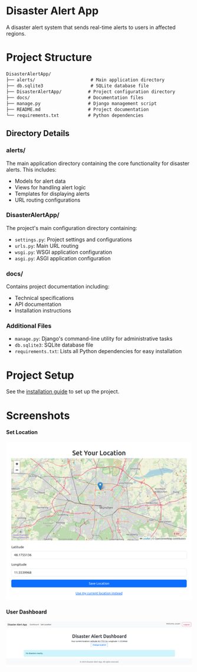 # Disaster Alert App

A disaster alert system that sends real-time alerts to users in affected regions.

# Project Structure

```
DisasterAlertApp/
├── alerts/                     # Main application directory
├── db.sqlite3                  # SQLite database file
├── DisasterAlertApp/          # Project configuration directory
├── docs/                      # Documentation files
├── manage.py                  # Django management script
├── README.md                  # Project documentation
└── requirements.txt           # Python dependencies
```

## Directory Details

### alerts/

The main application directory containing the core functionality for disaster alerts. This includes:

- Models for alert data
- Views for handling alert logic
- Templates for displaying alerts
- URL routing configurations

### DisasterAlertApp/

The project's main configuration directory containing:

- `settings.py`: Project settings and configurations
- `urls.py`: Main URL routing
- `wsgi.py`: WSGI application configuration
- `asgi.py`: ASGI application configuration

### docs/

Contains project documentation including:

- Technical specifications
- API documentation
- Installation instructions

### Additional Files

- `manage.py`: Django's command-line utility for administrative tasks
- `db.sqlite3`: SQLite database file
- `requirements.txt`: Lists all Python dependencies for easy installation

# Project Setup

See the [installation guide](docs/installation.md) to set up the project.

# Screenshots

#### Set Location

![alt text](media/ss1.png)

#### User Dashboard

![alt text](media/ss2.png)

